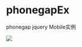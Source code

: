 # phonegapEx
phonegap jquery Mobile实例

![](https://raw.githubusercontent.com/jianhuayixiao/phonegapEx/master/www/img/exmple.jpg)  
